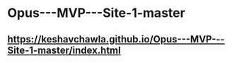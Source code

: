 # Opus---MVP---Site-1-master

## https://keshavchawla.github.io/Opus---MVP---Site-1-master/index.html

